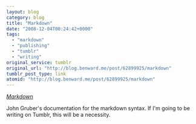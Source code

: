 ```yaml
---
layout: blog
category: blog
title: "Markdown"
date: "2008-12-04T00:24:42+0000"
tags:
  - "markdown"
  - "publishing"
  - "tumblr"
  - "writing"
original_service: tumblr
original_url: "http://blog.benward.me/post/62899925/markdown"
tumblr_post_type: link
atomid: "http://blog.benward.me/post/62899925/markdown"
---
```

*[Markdown](http://daringfireball.net/projects/markdown/syntax)*

John Gruber's documentation for the markdown syntax. If I'm going to be writing on Tumblr, this will be a necessity.